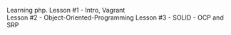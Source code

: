 Learning php. 
Lesson #1 - Intro, Vagrant  
Lesson #2 - Object-Oriented-Programming
Lesson #3 - SOLID - OCP and SRP
